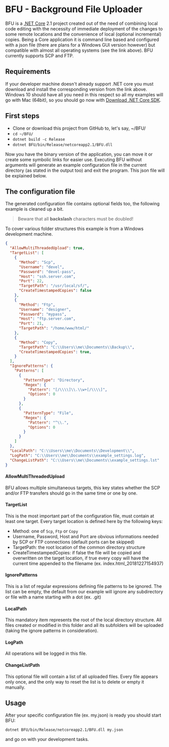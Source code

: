 # BFU - Background File Uploader

BFU is a [.NET Core](https://dotnet.microsoft.com/download) 2.1 project created out of the need of combining local code editing with the necessity of immediate deployment of the changes to some remote locations and the convenience of local (optional incremental) copies. Being a Core application it is command line based and configured with a json file (there are plans for a Windows GUI version however) but compatible with almost all operating systems (see the link above). BFU currently supports SCP and FTP.

## Requirements

If your developer machine doesn't already support .NET core you must download and install the corresponding version from the link above. Windows 10 should have all you need in this respect so all my examples will go with Mac (64bit), so you should go now with [Download .NET Core SDK](https://dotnet.microsoft.com/download/thank-you/dotnet-sdk-2.2.101-macos-x64-installer). 

## First steps

 - Clone or download this project from GitHub to, let's say, ~/BFU/
 -  `cd ~/BFU/`
 - `dotnet build -c Release`
 - `dotnet BFU/bin/Release/netcoreapp2.1/BFU.dll`

Now you have the binary version of the application, you can move it or create some symbolic links for easier use.
Executing BFU without arguments will generate an example configuration file in the current directory (as stated in the output too) and exit the program. This json file will be explained below.

## The configuration file

The generated configuration file contains optional fields too, the following example is cleaned up a bit. 
> Beware that all **backslash** characters must be doubled! 

To cover various folder structures this example is from a Windows development machine.

```json
{
  "AllowMultiThreadedUpload": true,
  "TargetList": [
    {
      "Method": "Scp",
      "Username": "devel",
      "Password": "devel-pass",
      "Host": "ssh.server.com",
      "Port": 22,
      "TargetPath": "/usr/local/sf/",
      "CreateTimestampedCopies": false
    },
    {
      "Method": "Ftp",
      "Username": "designer",
      "Password": "mypass",
      "Host": "ftp.server.com",
      "Port": 21,
      "TargetPath": "/home/www/html/"
    },
    {
      "Method": "Copy",
      "TargetPath": "C:\\Users\\me\\Documents\\Backup\\",
      "CreateTimestampedCopies": true,
    }
  ],
  "IgnorePatterns": {
    "Patterns": [
      {
        "PatternType": "Directory",
        "Regex": {
          "Pattern": "[/\\\\]\\.\\w+[/\\\\]",
          "Options": 0
        }
      },
      {
        "PatternType": "File",
        "Regex": {
          "Pattern": "^\\.",
          "Options": 0
        }
      }
    ]
  },
  "LocalPath": "C:\\Users\\me\\Documents\\Development\\",
  "LogPath": "C:\\Users\\me\\Documents\\example_settings.log",
  "ChangeListPath": "C:\\Users\\me\\Documents\\example_settings.lst"
}
```

#### AllowMultiThreadedUpload

BFU allows multiple simultaneous targets, this key states whether the SCP and/or FTP transfers should go in the same time or one by one.

#### TargetList
This is the most important part of the configuration file, must contain at least one target. Every  target location is defined here by the following keys:
- Method: one of `Scp`, `Ftp` or `Copy`
- Username, Password, Host and Port are obvious informations needed by SCP or FTP connections (default ports can be skipped)
- TargetPath: the root location of the common directory structure
- CreateTimestampedCopies: if false the file will be copied and overwritten on the target location, if true every copy will have the current time appended to the filename (ex. index.html_20181227154937)

#### IgnorePatterns

This is a list of regular expressions defining file patterns to be ignored. The list can be empty, the default from our example will ignore any subdirectory or file with a name starting with a dot (ex. .git)

#### LocalPath

This mandatory item represents the root of the local directory structure. All files created or modified in this folder and all its subfolders will be uploaded (taking the ignore patterns in consideration).

#### LogPath

All operations will be logged in this file.

#### ChangeListPath

This optional file will contain a list of all uploaded files. Every file appears only once, and the only way to reset the list is to delete or empty it manually.

## Usage

After your specific configuration file (ex. my.json) is ready you should start BFU:

`dotnet BFU/bin/Release/netcoreapp2.1/BFU.dll my.json`

and go on with your development tasks.
